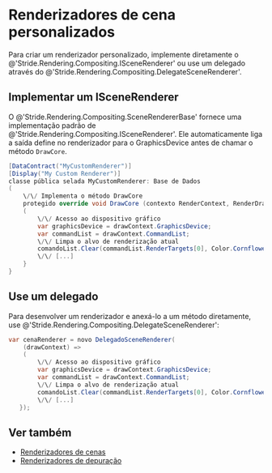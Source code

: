 # Renderizadores de cena personalizados

Para criar um renderizador personalizado, implemente diretamente o @'Stride.Rendering.Compositing.ISceneRenderer' ou use um delegado através do @'Stride.Rendering.Compositing.DelegateSceneRenderer'.

## Implementar um ISceneRenderer

O @'Stride.Rendering.Compositing.SceneRendererBase' fornece uma implementação padrão de @'Stride.Rendering.Compositing.ISceneRenderer'. Ele automaticamente liga a saída define no renderizador para o GraphicsDevice antes de chamar o método `DrawCore`.

```cs
[DataContract("MyCustomRenderer")]
[Display("My Custom Renderer")]
classe pública selada MyCustomRenderer: Base de Dados
(
    \/\/ Implementa o método DrawCore
    protegido override void DrawCore (contexto RenderContext, RenderDrawContext drawContext)
    (
        \/\/ Acesso ao dispositivo gráfico
        var graphicsDevice = drawContext.GraphicsDevice;
        var commandList = drawContext.CommandList;
        \/\/ Limpa o alvo de renderização atual
        comandoList.Clear(commandList.RenderTargets[0], Color.CornflowerBlue);
        \/\/ [...] 
    }
}
```

## Use um delegado

Para desenvolver um renderizador e anexá-lo a um método diretamente, use @'Stride.Rendering.Compositing.DelegateSceneRenderer':

```cs
var cenaRenderer = novo DelegadoSceneRenderer(
    (drawContext) =>
    (
        \/\/ Acesso ao dispositivo gráfico
        var graphicsDevice = drawContext.GraphicsDevice;
        var commandList = drawContext.CommandList;
        \/\/ Limpa o alvo de renderização atual
        comandoList.Clear(commandList.RenderTargets[0], Color.CornflowerBlue);
        \/\/ [...] 
   });
```

## Ver também

* [Renderizadores de cenas](scene-renderers.md)
* [Renderizadores de depuração](debug-renderers.md)
